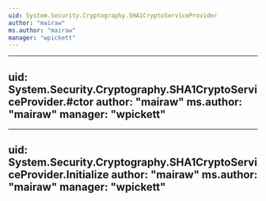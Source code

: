 ```yaml
---
uid: System.Security.Cryptography.SHA1CryptoServiceProvider
author: "mairaw"
ms.author: "mairaw"
manager: "wpickett"
---
```


---
uid: System.Security.Cryptography.SHA1CryptoServiceProvider.#ctor
author: "mairaw"
ms.author: "mairaw"
manager: "wpickett"
---

---
uid: System.Security.Cryptography.SHA1CryptoServiceProvider.Initialize
author: "mairaw"
ms.author: "mairaw"
manager: "wpickett"
---
